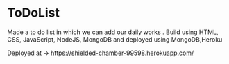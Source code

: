 # ToDoList
Made a to do list in which we can add our daily works . Build using HTML, CSS, JavaScript, NodeJS, MongoDB and deployed using MongoDB,Heroku

Deployed at -> https://shielded-chamber-99598.herokuapp.com/
